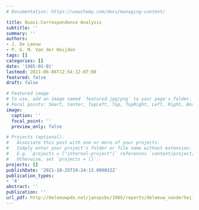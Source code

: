 ```yaml
---
# Documentation: https://wowchemy.com/docs/managing-content/

title: Quasi-Correspondence Analysis
subtitle: ''
summary: ''
authors:
- J. De Leeuw
- P. G. M. Van der Heijden
tags: []
categories: []
date: '1985-01-01'
lastmod: 2021-06-06T12:54:12-07:00
featured: false
draft: false

# Featured image
# To use, add an image named `featured.jpg/png` to your page's folder.
# Focal points: Smart, Center, TopLeft, Top, TopRight, Left, Right, BottomLeft, Bottom, BottomRight.
image:
  caption: ''
  focal_point: ''
  preview_only: false

# Projects (optional).
#   Associate this post with one or more of your projects.
#   Simply enter your project's folder or file name without extension.
#   E.g. `projects = ["internal-project"]` references `content/project/deep-learning/index.md`.
#   Otherwise, set `projects = []`.
projects: []
publishDate: '2021-10-25T19:24:13.000032Z'
publication_types:
- '4'
abstract: ''
publication: ''
url_pdf: http://deleeuwpdx.net/janspubs/1985/reports/deleeuw_vanderheijden_R_85.pdf
---
```

